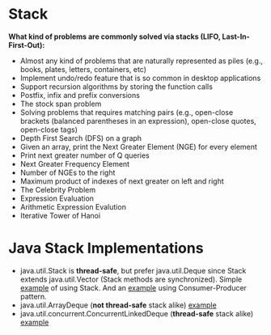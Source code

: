 # Stack

**What kind of problems are commonly solved via stacks (LIFO, Last-In-First-Out):**

- Almost any kind of problems that are naturally represented as piles (e.g., books, plates, letters, containers, etc)
- Implement undo/redo feature that is so common in desktop applications
- Support recursion algorithms by storing the function calls
- Postfix, infix and prefix conversions
- The stock span problem
- Solving problems that requires matching pairs (e.g., open-close brackets (balanced parentheses in an expression), open-close quotes, open-close tags)
- Depth First Search (DFS) on a graph
- Given an array, print the Next Greater Element (NGE) for every element
- Print next greater number of Q queries
- Next Greater Frequency Element
- Number of NGEs to the right
- Maximum product of indexes of next greater on left and right
- The Celebrity Problem
- Expression Evaluation
- Arithmetic Expression Evalution
- Iterative Tower of Hanoi

# Java Stack Implementations

- java.util.Stack is **thread-safe**, but prefer java.util.Deque since Stack extends java.util.Vector (Stack methods are synchronized). Simple [example](https://github.com/AnghelLeonard/Java-Data-Structures/tree/master/stack/StackViaStack) of using Stack. And an [example](https://github.com/AnghelLeonard/Java-Data-Structures/tree/master/stack/StackViaStackConsumerProducer) using Consumer-Producer pattern.
- java.util.ArrayDeque (**not thread-safe** stack alike) [example](https://github.com/AnghelLeonard/Data-Structures/tree/master/stack/StackViaArrayDeque)
- java.util.concurrent.ConcurrentLinkedDeque (**thread-safe** stack alike) [example](https://github.com/AnghelLeonard/Data-Structures/tree/master/stack/StackViaConcurrentLinkedDeque)
